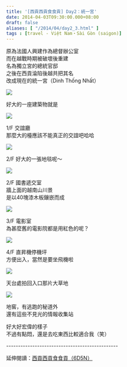 ```yaml
---
title: '[西貢西貢食食貢] Day2：統一宮'
date: 2014-04-03T09:30:00.000+08:00
draft: false
aliases: [ "/2014/04/day2_3.html" ]
tags : [travel - Việt Nam・Sài Gòn (saigon)]
---
```


原為法國人興建作為總督辦公室  
而在越戰時期被破壞後重建  
名為獨立宮的總統官邸  
之後在西貢淪陷後越共把其名  
改成現在的統一宮（Dinh Thống Nhất）  

[![](https://3.bp.blogspot.com/-4EdvItHI_Bs/XDB5gSQ6GZI/AAAAAAAAELg/kjjoqBtS77MQhmP2buZ73aTVbex-QAhLQCLcBGAs/s640/28.jpg)](https://3.bp.blogspot.com/-4EdvItHI_Bs/XDB5gSQ6GZI/AAAAAAAAELg/kjjoqBtS77MQhmP2buZ73aTVbex-QAhLQCLcBGAs/s1600/28.jpg)

好大的一座建築物就是  

[![](https://4.bp.blogspot.com/-5RgsczKVCBk/XDB5lGJWzcI/AAAAAAAAELk/8yReL-YmbzEJmyYjhdcfQ1apZoUyZyxkwCLcBGAs/s640/29.jpg)](https://4.bp.blogspot.com/-5RgsczKVCBk/XDB5lGJWzcI/AAAAAAAAELk/8yReL-YmbzEJmyYjhdcfQ1apZoUyZyxkwCLcBGAs/s1600/29.jpg)

1/F 交誼廳  
那麼大的檯應該不能真正的交誼吧哈哈  

[![](https://1.bp.blogspot.com/-o2vwHHgNxHo/XDB5qVG-v4I/AAAAAAAAELo/FSnoikaWHB4Ceug5GifiU3H7SM4oas9mQCLcBGAs/s640/30.jpg)](https://1.bp.blogspot.com/-o2vwHHgNxHo/XDB5qVG-v4I/AAAAAAAAELo/FSnoikaWHB4Ceug5GifiU3H7SM4oas9mQCLcBGAs/s1600/30.jpg)

2/F 好大的一張地毯呢～  

[![](https://3.bp.blogspot.com/-BGrxx7hx-P8/XDB5vLdQA3I/AAAAAAAAELs/Jw6MdWlMpQIp3jtjBMAog1Q85V1uAIrfACLcBGAs/s640/31.jpg)](https://3.bp.blogspot.com/-BGrxx7hx-P8/XDB5vLdQA3I/AAAAAAAAELs/Jw6MdWlMpQIp3jtjBMAog1Q85V1uAIrfACLcBGAs/s1600/31.jpg)

2/F 國書遞交室  
牆上面的越南山川景  
是以40塊漆木板鑲嵌而成  

[![](https://2.bp.blogspot.com/-FNoRUvvp5qU/XDB50UunT8I/AAAAAAAAEL0/xtRASk2D4QQlBvsYL-OkDI3D8lGvQNlpQCLcBGAs/s640/32.jpg)](https://2.bp.blogspot.com/-FNoRUvvp5qU/XDB50UunT8I/AAAAAAAAEL0/xtRASk2D4QQlBvsYL-OkDI3D8lGvQNlpQCLcBGAs/s1600/32.jpg)

3/F 電影室  
為甚麼舊的電影院都是用紅色的呢？  

[![](https://4.bp.blogspot.com/-m47fP8Ff0W4/XDB8DTqDjEI/AAAAAAAAEMI/HlGYqsXwn2wEVeWdqwKggIQwOPA7wjqDwCLcBGAs/s640/33.jpg)](https://4.bp.blogspot.com/-m47fP8Ff0W4/XDB8DTqDjEI/AAAAAAAAEMI/HlGYqsXwn2wEVeWdqwKggIQwOPA7wjqDwCLcBGAs/s1600/33.jpg)

4/F 直昇機停機坪  
方便出入，當然是要坐飛機啦  

[![](https://4.bp.blogspot.com/-jMV7K9XNSaU/XDB8OZFcl6I/AAAAAAAAEMM/2KSzR3v5qsAOYFkwiionrhuRQwjTdSVwQCLcBGAs/s640/34.jpg)](https://4.bp.blogspot.com/-jMV7K9XNSaU/XDB8OZFcl6I/AAAAAAAAEMM/2KSzR3v5qsAOYFkwiionrhuRQwjTdSVwQCLcBGAs/s1600/34.jpg)

天台處拍回入口那片大草地  

[![](https://3.bp.blogspot.com/-Or1pELNd5KQ/XDB8WzSx68I/AAAAAAAAEMQ/JSVpqitBFKg9HLfNdfL6wt8sw7h0M85nwCLcBGAs/s640/35.jpg)](https://3.bp.blogspot.com/-Or1pELNd5KQ/XDB8WzSx68I/AAAAAAAAEMQ/JSVpqitBFKg9HLfNdfL6wt8sw7h0M85nwCLcBGAs/s1600/35.jpg)

地窖，有逃跑的秘道外  
還有這些不見光的情報收集站  
  
好大好宏偉的樣子  
不過有點悶，還是去吃東西比較適合我（笑）  
  
\-----------------------------------------------  
  
延伸閱讀：[西貢西貢食食貢（6D5N）](http://www.hidie.net/2014/04/6d5n.html)